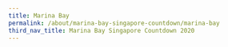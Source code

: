 ```yaml
---
title: Marina Bay
permalink: /about/marina-bay-singapore-countdown/marina-bay
third_nav_title: Marina Bay Singapore Countdown 2020
---
```

